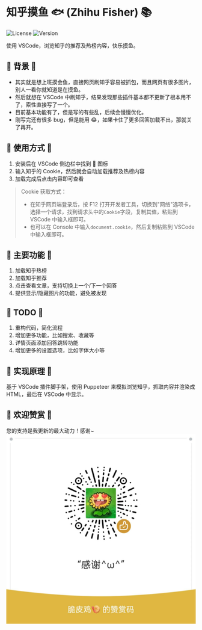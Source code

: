 # 知乎摸鱼 🐟 (Zhihu Fisher) 📚

![License](https://img.shields.io/badge/license-MIT-blue.svg)
![Version](https://img.shields.io-badge/version-1.0.0-green.svg)

使用 VSCode，浏览知乎的推荐及热榜内容，快乐摸鱼。

## 🔮 背景 🔮

- 其实就是想上班摸会鱼，直接网页刷知乎容易被抓包，而且网页有很多图片，别人一看你就知道是在摸鱼。
- 然后就想在 VSCode 中刷知乎，结果发现那些插件基本都不更新了根本用不了，索性直接写了一个。
- 目前基本功能有了，但是写的有些乱，后续会慢慢优化。
- 刚写完还有很多 bug，但是能用 😂，如果卡住了更多回答加载不出，那就关了再开。

## 🎉 使用方式 🎉

1. 安装后在 VSCode 侧边栏中找到 📖 图标
2. 输入知乎的 Cookie，然后就会自动加载推荐及热榜内容
3. 加载完成后点击内容即可查看

> Cookie 获取方式：
>
> - 在知乎网页端登录后，按 F12 打开开发者工具，切换到"网络"选项卡，选择一个请求，找到请求头中的`Cookie`字段，复制其值，粘贴到 VSCode 中输入框即可。
> - 也可以在 Console 中输入`document.cookie`，然后复制粘贴到 VSCode 中输入框即可。

## 🚀 主要功能 🚀

1. 加载知乎热榜
2. 加载知乎推荐
3. 点击查看文章，支持切换上一个/下一个回答
4. 提供显示/隐藏图片的功能，避免被发现

## 📝 TODO 📝

1. 重构代码，简化流程
2. 增加更多功能，比如搜索、收藏等
3. 详情页面添加回答跳转功能
4. 增加更多的设置选项，比如字体大小等

## 🔧 实现原理 🔧

基于 VSCode 插件脚手架，使用 Puppeteer 来模拟浏览知乎，抓取内容并渲染成 HTML，最后在 VSCode 中显示。

## 💖 欢迎赞赏 💖

您的支持是我更新的最大动力！感谢~
![image](./code.jpg)
